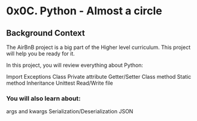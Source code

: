 # 0x0C. Python - Almost a circle


## Background Context
The AirBnB project is a big part of the Higher level curriculum. This project will help you be ready for it.

In this project, you will review everything about Python:

Import
Exceptions
Class
Private attribute
Getter/Setter
Class method
Static method
Inheritance
Unittest
Read/Write file
### You will also learn about:

args and kwargs
Serialization/Deserialization
JSON
